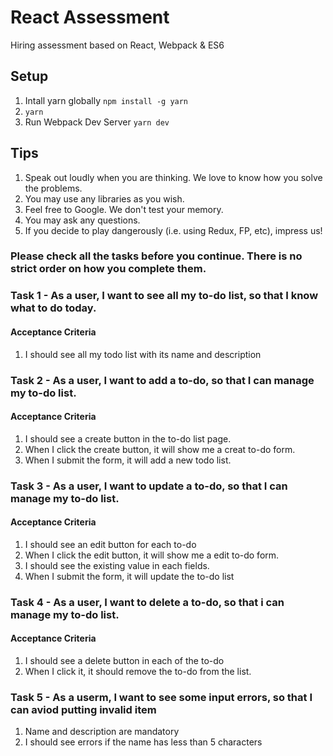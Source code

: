 # React Assessment
Hiring assessment based on React, Webpack &amp; ES6

## Setup
1. Intall yarn globally `npm install -g yarn`
2. `yarn`
3. Run Webpack Dev Server `yarn dev`

## Tips
1. Speak out loudly when you are thinking. We love to know how you solve the problems.
2. You may use any libraries as you wish.
3. Feel free to Google. We don't test your memory.
4. You may ask any questions.
5. If you decide to play dangerously (i.e. using Redux, FP, etc), impress us!

### Please check all the tasks before you continue. There is no strict order on how you complete them.
### Task 1 - As a user, I want to see all my to-do list, so that I know what to do today.
#### Acceptance Criteria
1. I should see all my todo list with its name and description

### Task 2 - As a user, I want to add a to-do, so that I can manage my to-do list.
#### Acceptance Criteria
1. I should see a create button in the to-do list page.
2. When I click the create button, it will show me a creat to-do form.
3. When I submit the form, it will add a new todo list.

### Task 3 - As a user, I want to update a to-do, so that I can manage my to-do list.
#### Acceptance Criteria
1. I should see an edit button for each to-do
2. When I click the edit button, it will show me a edit to-do form.
3. I should see the existing value in each fields.
4. When I submit the form, it will update the to-do list

### Task 4 - As a user, I want to delete a to-do, so that i can manage my to-do list.
#### Acceptance Criteria
1. I should see a delete button in each of the to-do
2. When I click it, it should remove the to-do from the list.

### Task 5 - As a userm, I want to see some input errors, so that I can aviod putting invalid item
1. Name and description are mandatory
2. I should see errors if the name has less than 5 characters
